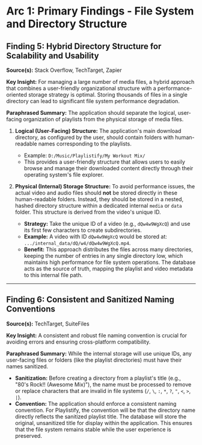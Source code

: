 # Arc 1: Primary Findings - File System and Directory Structure

## Finding 5: Hybrid Directory Structure for Scalability and Usability

**Source(s):** Stack Overflow, TechTarget, Zapier

**Key Insight:** For managing a large number of media files, a hybrid approach that combines a user-friendly organizational structure with a performance-oriented storage strategy is optimal. Storing thousands of files in a single directory can lead to significant file system performance degradation.

**Paraphrased Summary:**
The application should separate the logical, user-facing organization of playlists from the physical storage of media files.

1.  **Logical (User-Facing) Structure:** The application's main download directory, as configured by the user, should contain folders with human-readable names corresponding to the playlists.
    *   Example: `D:/Music/Playlistify/My Workout Mix/`
    *   This provides a user-friendly structure that allows users to easily browse and manage their downloaded content directly through their operating system's file explorer.

2.  **Physical (Internal) Storage Structure:** To avoid performance issues, the actual video and audio files should **not** be stored directly in these human-readable folders. Instead, they should be stored in a nested, hashed directory structure within a dedicated internal `media` or `data` folder. This structure is derived from the video's unique ID.
    *   **Strategy:** Take the unique ID of a video (e.g., `dQw4w9WgXcQ`) and use its first few characters to create subdirectories.
    *   **Example:** A video with ID `dQw4w9WgXcQ` would be stored at: `.../internal_data/dQ/w4/dQw4w9WgXcQ.mp4`.
    *   **Benefit:** This approach distributes the files across many directories, keeping the number of entries in any single directory low, which maintains high performance for file system operations. The database acts as the source of truth, mapping the playlist and video metadata to this internal file path.

---

## Finding 6: Consistent and Sanitized Naming Conventions

**Source(s):** TechTarget, SuiteFiles

**Key Insight:** A consistent and robust file naming convention is crucial for avoiding errors and ensuring cross-platform compatibility.

**Paraphrased Summary:**
While the internal storage will use unique IDs, any user-facing files or folders (like the playlist directories) must have their names sanitized.

*   **Sanitization:** Before creating a directory from a playlist's title (e.g., "80's Rock!! (Awesome Mix)"), the name must be processed to remove or replace characters that are invalid in file systems (`/`, `\`, `:`, `*`, `?`, `"`, `<`, `>`, `|`).
*   **Convention:** The application should enforce a consistent naming convention. For Playlistify, the convention will be that the directory name directly reflects the sanitized playlist title. The database will store the original, unsanitized title for display within the application. This ensures that the file system remains stable while the user experience is preserved.